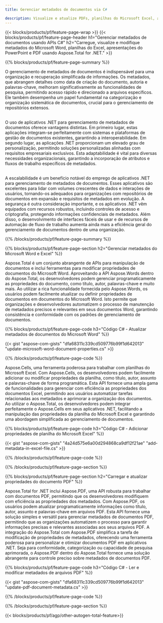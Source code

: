 ```yaml
---
title: Gerenciar metadados de documentos via C# 

description: Visualize e atualize PDFs, planilhas do Microsoft Excel, apresentações do PowerPoint e metadados de documentos do Word por meio de seu aplicativo C#.
---
```


{{< blocks/products/pf/feature-page-wrap >}}
{{< blocks/products/pf/feature-page-header h1="Gerenciar metadados de documentos usando APIs C#" h2="Carregue, visualize e modifique metadados do Microsoft Word, planilhas do Excel, apresentações do PowerPoint e PDF usando Aspose.Total for .NET." >}}

{{% blocks/products/pf/feature-page-summary %}}

O gerenciamento de metadados de documentos é indispensável para uma organização e recuperação simplificada de informações. Os metadados, que abrangem detalhes como data de criação do documento, autoria e palavras-chave, melhoram significativamente as funcionalidades de pesquisa, permitindo acesso rápido e direcionado a arquivos específicos. Ele também desempenha um papel fundamental na categorização e organização sistemática de documentos, crucial para o gerenciamento de repositórios extensos. <br /><br />

O uso de aplicativos .NET para gerenciamento de metadados de documentos oferece vantagens distintas. Em primeiro lugar, estas aplicações integram-se perfeitamente com sistemas e plataformas de gestão de documentos existentes, garantindo a interoperabilidade. Em segundo lugar, as aplicações .NET proporcionam um elevado grau de personalização, permitindo soluções personalizadas alinhadas com requisitos empresariais exclusivos. Esta adaptabilidade é vital para diversas necessidades organizacionais, garantindo a incorporação de atributos e fluxos de trabalho específicos de metadados.<br /><br />

A escalabilidade é um benefício notável do emprego de aplicativos .NET para gerenciamento de metadados de documentos. Esses aplicativos são excelentes para lidar com volumes crescentes de dados e interações de usuários, tornando-os adequados para organizações com repositórios de documentos em expansão e requisitos de metadados em evolução. A segurança é outra consideração importante, e os aplicativos .NET vêm equipados com recursos robustos, incluindo controles de acesso e criptografia, protegendo informações confidenciais de metadados. Além disso, o desenvolvimento de interfaces fáceis de usar e de recursos de automação de fluxo de trabalho aumenta ainda mais a eficiência geral do gerenciamento de documentos dentro de uma organização.

{{% /blocks/products/pf/feature-page-summary  %}}


{{% blocks/products/pf/feature-page-section  h2="Gerenciar metadados do Microsoft Word e Excel" %}}

Aspose.Total é um conjunto abrangente de APIs para manipulação de documentos e inclui ferramentas para modificar propriedades de documentos do Microsoft Word. Aproveitando a API Aspose.Words dentro do Aspose.Total, os desenvolvedores podem gerenciar programaticamente as propriedades do documento, como título, autor, palavras-chave e muito mais. Ao utilizar a rica funcionalidade fornecida pelo Aspose.Words, os usuários podem facilmente atualizar ou definir propriedades de documentos em documentos do Microsoft Word. Isto permite que organizações e desenvolvedores automatizem o processo de manutenção de metadados precisos e relevantes em seus documentos Word, garantindo consistência e conformidade com os padrões de gerenciamento de documentos. 

{{% blocks/products/pf/feature-page-code h3="Código C# - Atualizar metadados de documentos do Microsoft Word" %}}

{{< gist "aspose-com-gists" "dfa68311c339cd509776b99f1d642013" "update-microsoft-word-document-properties.cs" >}}

{{% /blocks/products/pf/feature-page-code  %}}

Aspose.Cells, uma ferramenta poderosa para trabalhar com planilhas do Microsoft Excel. Com Aspose.Cells, os desenvolvedores podem facilmente adicionar ou modificar propriedades da planilha, como título, autor, assunto e palavras-chave de forma programática. Esta API fornece uma ampla gama de funcionalidades para gerenciar com eficiência as propriedades dos documentos Excel, permitindo aos usuários automatizar tarefas relacionadas aos metadados e aprimorar a organização dos documentos. Ao utilizar o Aspose.Total, os desenvolvedores podem integrar perfeitamente o Aspose.Cells em seus aplicativos .NET, facilitando a manipulação das propriedades da planilha do Microsoft Excel e garantindo uma abordagem simplificada ao gerenciamento de documentos. 

{{% blocks/products/pf/feature-page-code h3="Código C# - Adicionar propriedades de planilha do Microsoft Excel" %}}

{{< gist "aspose-com-gists" "4a24d575e6a00d294868ca9df12f21ae" "add-metadata-in-excel-file.cs" >}}

{{% /blocks/products/pf/feature-page-code  %}}

{{% /blocks/products/pf/feature-page-section %}}


{{% blocks/products/pf/feature-page-section  h2="Carregar e atualizar propriedades do documento PDF" %}}

Aspose.Total for .NET inclui Aspose.PDF, uma API robusta para trabalhar com documentos PDF, permitindo que os desenvolvedores modifiquem com eficiência as propriedades dos metadados. Com Aspose.PDF, os usuários podem atualizar programaticamente informações como título, autor, assunto e palavras-chave em arquivos PDF. Esta API fornece uma solução simples e versátil para gerenciar metadados de documentos PDF, permitindo que as organizações automatizem o processo para garantir informações precisas e relevantes associadas aos seus arquivos PDF. A integração do Aspose.Total com Aspose.PDF simplifica a tarefa de modificação de propriedades de metadados, oferecendo uma ferramenta poderosa para personalizar e otimizar documentos PDF em aplicativos .NET. Seja para conformidade, categorização ou capacidade de pesquisa aprimorada, o Aspose.PDF dentro do Aspose.Total fornece uma solução abrangente para controle preciso sobre metadados de documentos PDF.

{{% blocks/products/pf/feature-page-code h3="Código C# - Ler e modificar metadados de arquivos PDF" %}}

{{< gist "aspose-com-gists" "dfa68311c339cd509776b99f1d642013" "update-pdf-document-metadata.cs" >}}

{{% /blocks/products/pf/feature-page-code  %}}

{{% /blocks/products/pf/feature-page-section %}}

{{< blocks/products/pf/agp/other-autogen-total-feature>}}